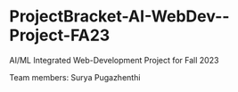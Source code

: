 # ProjectBracket-AI-WebDev--Project-FA23
AI/ML Integrated Web-Development Project for Fall 2023

Team members:
Surya Pugazhenthi


